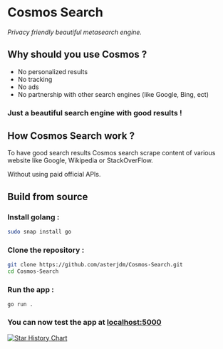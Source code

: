 # Cosmos Search
_Privacy friendly beautiful metasearch engine._


## Why should you use Cosmos ?
* No personalized results
* No tracking
* No ads
* No partnership with other search engines (like Google, Bing, ect)

### Just a beautiful search engine with good results !

## How Cosmos Search work ?
To have good search results Cosmos search scrape content of various website like Google, Wikipedia or StackOverFlow.

Without using paid official APIs.

## Build from source
### Install golang :
```bash
sudo snap install go
```
### Clone the repository :
```bash
git clone https://github.com/asterjdm/Cosmos-Search.git
cd Cosmos-Search
```
### Run the app :
```
go run .
```
### You can now test the app at [localhost:5000](http://localhost:5000)


[![Star History Chart](https://api.star-history.com/svg?repos=asterjdm/cosmos-search&type=Date)](https://star-history.com/#bytebase/star-history&Date)
